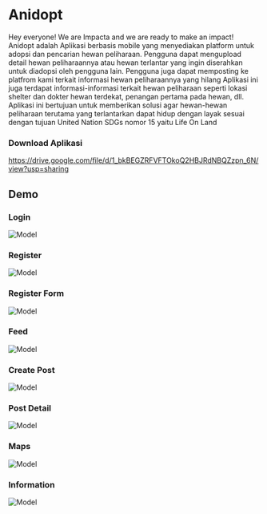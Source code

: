 # Anidopt

Hey everyone! We are Impacta and we are ready to make an impact!
Anidopt adalah Aplikasi berbasis mobile yang menyediakan platform untuk adopsi dan pencarian hewan peliharaan. Pengguna dapat mengupload detail hewan peliharaannya atau hewan terlantar yang ingin diserahkan untuk diadopsi oleh pengguna lain. Pengguna juga dapat memposting ke platfrom kami terkait informasi hewan peliharaannya yang hilang Aplikasi ini juga terdapat informasi-informasi terkait hewan peliharaan seperti lokasi shelter dan dokter hewan terdekat, penangan pertama pada hewan, dll. Aplikasi ini bertujuan untuk memberikan solusi agar hewan-hewan peliharaan terutama yang terlantarkan dapat hidup dengan layak sesuai dengan tujuan United Nation SDGs nomor 15 yaitu Life On Land

### Download Aplikasi
https://drive.google.com/file/d/1_bkBEGZRFVFTOkoQ2HBJRdNBQZzpn_6N/view?usp=sharing

## Demo

### Login
![Model](https://github.com/mushafa21/anidopt/blob/main/screenshot/img_screenshot_login.png)

### Register
![Model](https://github.com/mushafa21/anidopt/blob/main/screenshot/img_screenshot_register.png)

### Register Form
![Model](https://github.com/mushafa21/anidopt/blob/main/screenshot/img_screenshot_register_form.png)

### Feed
![Model](https://github.com/mushafa21/anidopt/blob/main/screenshot/img_screenshot_feed.png)

### Create Post
![Model](https://github.com/mushafa21/anidopt/blob/main/screenshot/img_screenshot_create_post.png)

### Post Detail
![Model](https://github.com/mushafa21/anidopt/blob/main/screenshot/img_screenshot_post_detail.png)

### Maps
![Model](https://github.com/mushafa21/anidopt/blob/main/screenshot/img_screenshot_maps.png)

### Information
![Model](https://github.com/mushafa21/anidopt/blob/main/screenshot/img_screenshot_information.png)
